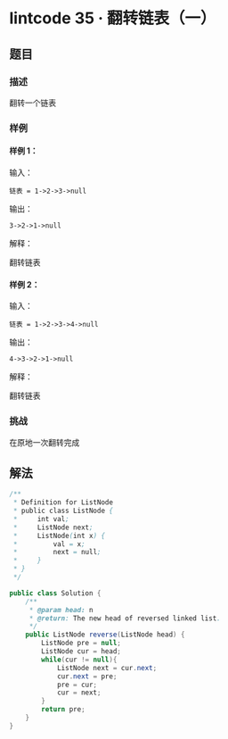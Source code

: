 # lintcode 35 · 翻转链表（一）

## 题目

### 描述

翻转一个链表

### 样例

#### **样例 1：**

输入：

```
链表 = 1->2->3->null
```

输出：

```
3->2->1->null
```

解释：

翻转链表

#### **样例 2：**

输入：

```
链表 = 1->2->3->4->null
```

输出：

```
4->3->2->1->null
```

解释：

翻转链表

### 挑战

在原地一次翻转完成

## 解法

```java
/**
 * Definition for ListNode
 * public class ListNode {
 *     int val;
 *     ListNode next;
 *     ListNode(int x) {
 *         val = x;
 *         next = null;
 *     }
 * }
 */

public class Solution {
    /**
     * @param head: n
     * @return: The new head of reversed linked list.
     */
    public ListNode reverse(ListNode head) {
        ListNode pre = null;
        ListNode cur = head;
        while(cur != null){
            ListNode next = cur.next;
            cur.next = pre;
            pre = cur;
            cur = next;
        }
        return pre;
    }
}
```


